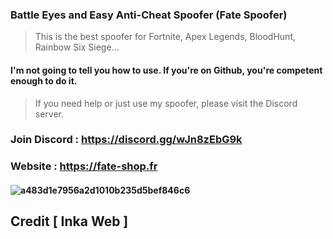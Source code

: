 ### Battle Eyes and Easy Anti-Cheat Spoofer (Fate Spoofer)
> This is the best spoofer for Fortnite, Apex Legends, BloodHunt, Rainbow Six Siege...


#### I'm not going to tell you how to use. If you're on Github, you're competent enough to do it.
> If you need help or just use my spoofer, please visit the Discord server.

### Join Discord : https://discord.gg/wJn8zEbG9k
### Website : https://fate-shop.fr

#### ![a483d1e7956a2d1010b235d5bef846c6](https://media.discordapp.net/attachments/1070831769277972601/1072304040127504455/gui.gif)


## Credit [ Inka Web ]
